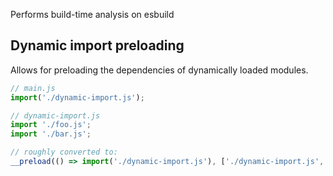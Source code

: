 Performs build-time analysis on esbuild

## Dynamic import preloading

Allows for preloading the dependencies of dynamically loaded modules.

```js
// main.js
import('./dynamic-import.js');

// dynamic-import.js
import './foo.js';
import './bar.js';
```

```js
// roughly converted to:
__preload(() => import('./dynamic-import.js'), ['./dynamic-import.js', './foo.js', './bar.js']);
```
